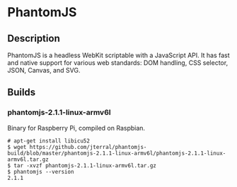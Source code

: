 # PhantomJS
## Description
PhantomJS is a headless WebKit scriptable with a JavaScript API. It has fast and native support for various web standards: DOM handling, CSS selector, JSON, Canvas, and SVG.

## Builds
### phantomjs-2.1.1-linux-armv6l
Binary for Raspberry Pi, compiled on Raspbian.

```
# apt-get install libicu52
$ wget https://github.com/jterral/phantomjs-build/blob/master/phantomjs-2.1.1-linux-armv6l/phantomjs-2.1.1-linux-armv6l.tar.gz
$ tar -xvzf phantomjs-2.1.1-linux-armv6l.tar.gz
$ phantomjs --version
2.1.1
```

